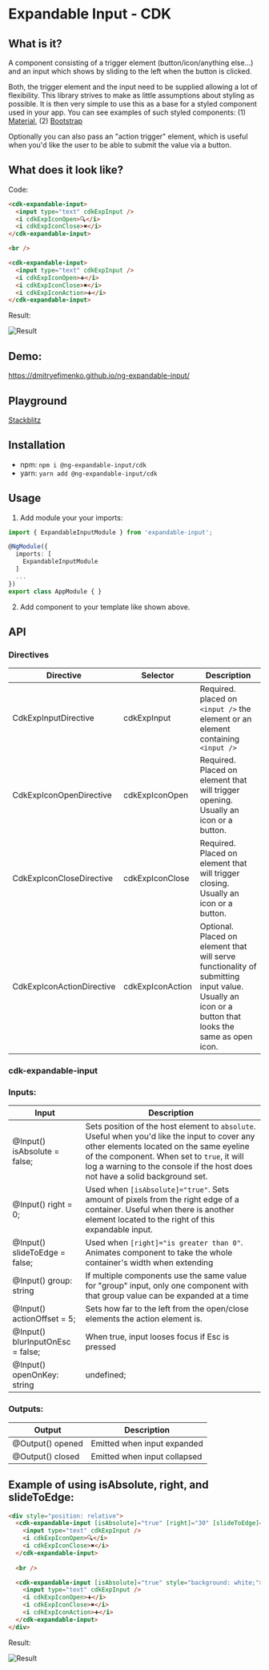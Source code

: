 # Expandable Input - CDK

## What is it?
A component consisting of a trigger element (button/icon/anything else...) and an input which shows by sliding to the left when the button is clicked.

Both, the trigger element and the input need to be supplied allowing a lot of flexibility. This library strives to make as little assumptions about styling as possible. It is then very simple to use this as a base for a styled component used in your app. You can see examples of such styled components: (1) [Material](https://dmitryefimenko.github.io/ng-expandable-input/material), (2) [Bootstrap](https://dmitryefimenko.github.io/ng-expandable-input/bootstrap)

Optionally you can also pass an "action trigger" element, which is useful when you'd like the user to be able to submit the value via a button.

## What does it look like?
Code:
```html
<cdk-expandable-input>
  <input type="text" cdkExpInput />
  <i cdkExpIconOpen>🔍</i>
  <i cdkExpIconClose>✖️</i>
</cdk-expandable-input>

<br />

<cdk-expandable-input>
  <input type="text" cdkExpInput />
  <i cdkExpIconOpen>➕</i>
  <i cdkExpIconClose>✖️</i>
  <i cdkExpIconAction>➕</i>
</cdk-expandable-input>
```
Result:

![Result](https://i.imgur.com/9Giozh5.gif)

## Demo:
https://dmitryefimenko.github.io/ng-expandable-input/

## Playground
[Stackblitz](https://stackblitz.com/github/DmitryEfimenko/ng-expandable-input?file=src%2Fapp%2Fcdk%2Fcdk.component.html)

## Installation
* npm: `npm i @ng-expandable-input/cdk`
* yarn: `yarn add @ng-expandable-input/cdk`
 

## Usage
1. Add module your your imports:
```ts
import { ExpandableInputModule } from 'expandable-input';

@NgModule({
  imports: [
    ExpandableInputModule
  ]
  ...
})
export class AppModule { }
```

2. Add component to your template like shown above.

## API

### **Directives**
Directive | Selector | Description
--- | --- | ---
CdkExpInputDirective | cdkExpInput | Required. placed on `<input />` the element or an element containing `<input />` 
CdkExpIconOpenDirective | cdkExpIconOpen | Required. Placed on element that will trigger opening. Usually an icon or a button.
CdkExpIconCloseDirective | cdkExpIconClose | Required. Placed on element that will trigger closing. Usually an icon or a button.
CdkExpIconActionDirective | cdkExpIconAction | Optional. Placed on element that will serve functionality of submitting input value. Usually an icon or a button that looks the same as open icon.

### **cdk-expandable-input**
### Inputs:
Input | Description
--- | ---
@Input() isAbsolute = false; | Sets position of the host element to `absolute`. Useful when you'd like the input to cover any other elements located on the same eyeline of the component. When set to `true`, it will log a warning to the console if the host does not have a solid background set.
@Input() right = 0; | Used when `[isAbsolute]="true"`. Sets amount of pixels from the right edge of a container. Useful when there is another element located to the right of this expandable input.
@Input() slideToEdge = false; | Used when `[right]="is greater than 0"`. Animates component to take the whole container's width when extending
@Input() group: string | If multiple components use the same value for "group" input, only one component with that group value can be expanded at a time
@Input() actionOffset = 5; | Sets how far to the left from the open/close elements the action element is.
@Input() blurInputOnEsc = false; | When true, input looses focus if Esc is pressed
@Input() openOnKey: string | undefined; | When set to KeyboardEvent.key, input will expand when that key is pressed

### Outputs:
Output | Description
--- | ---
@Output() opened | Emitted when input expanded
@Output() closed | Emitted when input collapsed

## Example of using isAbsolute, right, and slideToEdge:
```html
<div style="position: relative">
  <cdk-expandable-input [isAbsolute]="true" [right]="30" [slideToEdge]="true" style="background: white;">
    <input type="text" cdkExpInput />
    <i cdkExpIconOpen>🔍</i>
    <i cdkExpIconClose>✖️</i>
  </cdk-expandable-input>
  
  <br />

  <cdk-expandable-input [isAbsolute]="true" style="background: white;">
    <input type="text" cdkExpInput />
    <i cdkExpIconOpen>➕</i>
    <i cdkExpIconClose>✖️</i>
    <i cdkExpIconAction>➕</i>
  </cdk-expandable-input>
</div>
```
Result:

![Result](https://i.imgur.com/tEB6YVk.gif)
